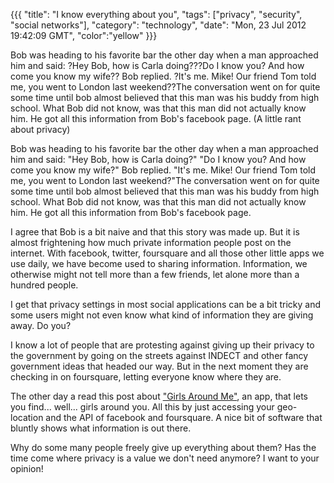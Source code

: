 {{{
  "title": "I know everything about you",
  "tags": ["privacy", "security", "social networks"],
  "category": "technology",
  "date": "Mon, 23 Jul 2012 19:42:09 GMT",
  "color":"yellow"
}}}

Bob was heading to his favorite bar the other day when a man approached him and said: ?Hey Bob, how is Carla doing???Do I know you? And how come you know my wife?? Bob replied. ?It's me. Mike! Our friend Tom told me, you went to London last weekend??The conversation went on for quite some time until bob almost believed that this man was his buddy from high school. What Bob did not know, was that this man did not actually know him. He got all this information from Bob's facebook page. (A little rant about privacy)
<!--more-->
Bob was heading to his
favorite bar the other day when a man approached him and said: "Hey
Bob, how is Carla doing?" "Do I know you? And how come you know my
wife?" Bob replied. "It's me. Mike! Our friend Tom told me, you
went to London last weekend?"The conversation went on for quite
some time until bob almost believed that this man was his buddy from
high school. What Bob did not know, was that this man did not
actually know him. He got all this information from Bob's facebook
page.

I agree that Bob is a bit
naive and that this story was made up. But it is almost frightening
how much private information people post on the internet. With
facebook, twitter, foursquare and all those other little apps we use
daily, we have become used to sharing information. Information, we
otherwise might not tell more than a few friends, let alone more than
a hundred people. 

I get that privacy
settings in most social applications can be a bit tricky and some
users might not even know what kind of information they are giving
away. Do you?

I know a lot of people
that are protesting against giving up their privacy to the government
by going  on the streets against INDECT and other fancy government
ideas that headed our way. But in the next moment they are checking
in on foursquare, letting everyone know where they are.

The other day a read this
post about ["Girls
Around Me"](http://www.cultofmac.com/157641/this-creepy-app-isnt-just-stalking-women-without-their-knowledge-its-a-wake-up-call-about-facebook-privacy/), an app, that lets you find... well... girls around
you. All this by just accessing your geo-location and the API of
facebook and foursquare. A nice bit of software that bluntly shows
what information is out there.

Why do some many people
freely give up everything about them? Has the time come where privacy
is a value we don't need anymore? I want to your opinion!
